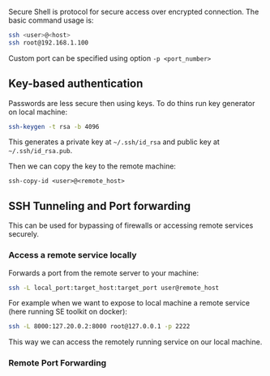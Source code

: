 Secure Shell is protocol for secure access over encrypted connection. The basic command usage is:
```sh
ssh <user>@<host>
ssh root@192.168.1.100
```

Custom port can be specified using option `-p <port_number>`

## Key-based authentication
Passwords are less secure then using keys. To do thins run key generator on local machine:
```sh
ssh-keygen -t rsa -b 4096
```
This generates a private key at `~/.ssh/id_rsa` and public key at `~/.ssh/id_rsa.pub`.

Then we can copy the key to the remote machine:
```
ssh-copy-id <user>@<remote_host>
```
## SSH Tunneling and Port forwarding
This can be used for bypassing of firewalls or accessing remote services securely.
### Access a remote service locally
Forwards a port from the remote server to your machine:
```sh
ssh -L local_port:target_host:target_port user@remote_host
```
For example when we want to expose to local machine a remote service (here running SE toolkit on docker):
```sh
ssh -L 8000:127.20.0.2:8000 root@127.0.0.1 -p 2222
```
This way we can access the remotely running service on our local machine.
### Remote Port Forwarding